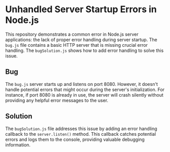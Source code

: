 # Unhandled Server Startup Errors in Node.js

This repository demonstrates a common error in Node.js server applications: the lack of proper error handling during server startup. The `bug.js` file contains a basic HTTP server that is missing crucial error handling.  The `bugSolution.js` shows how to add error handling to solve this issue. 

## Bug
The `bug.js` server starts up and listens on port 8080. However, it doesn't handle potential errors that might occur during the server's initialization.  For instance, if port 8080 is already in use, the server will crash silently without providing any helpful error messages to the user.

## Solution
The `bugSolution.js` file addresses this issue by adding an error handling callback to the `server.listen()` method. This callback catches potential errors and logs them to the console, providing valuable debugging information.